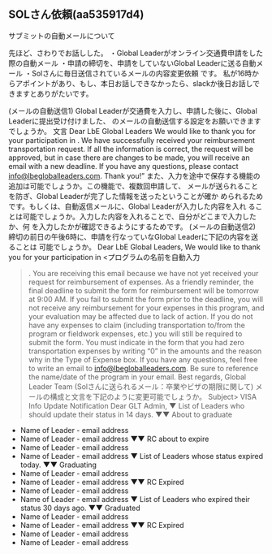 SOLさん依頼(aa535917d4)
---
サブミットの自動メールについて

先ほど、さわりでお話しした。
・Global Leaderがオンライン交通費申請をした際の自動メール
・申請の締切を、申請をしていないGlobal Leaderに送る自動メール
・Solさんに毎日送信されているメールの内容変更依頼
です。
私が16時からアポイントがあり、もし、本日お話しできなかったら、slackか後日お話しできますとありがたいです。



(メールの自動送信1)
Global Leaderが交通費を入力し、申請した後に、Global Leaderに提出受け付けました、
のメールの自動送信する設定をお願いできますでしょうか。
文言
Dear LbE Global Leaders
We would like to thank you for your participation in <insert name of program
automatically>.   We   have   successfully   received   your   reimbursement
transportation request.
If all the information is correct, the request will be approved, but in case there
are changes to be made, you will receive an email with a new deadline.
If you have any questions, please contact info@lbegloballeaders.com.
Thank you!”
また、入力を途中で保存する機能の追加は可能でしょうか。この機能で、複数回申請して、
メールが送られることを防ぎ、Global Leaderが完了した情報を送ったということが確か
められるためです。もしくは、自動返信メールに、Global Leaderが入力した内容を入れ
ることは可能でしょうか。入力した内容を入れることで、自分がどこまで入力したか、何
を入力したかが確認できるようにするためです。
(メールの自動送信2)
締切の前日の午後6時に、申請を行なっていなGlobal Leaderに下記の内容を送ることは
可能でしょうか。
Dear LbE Global Leaders,
We would like to thank you for your participation in <プログラムの名前を自動入力
>.
You are receiving this email because we have not yet received your request for
reimbursement of expenses. As a friendly reminder, the final deadline to submit
the form for reimbursement will be tomorrow at 9:00 AM.
If you fail to submit the form prior to the deadline, you will not receive any
reimbursement for your expenses in this program, and your evaluation may be
affected due to lack of action.
If you do not have any expenses to claim (including transportation to/from the
program or fieldwork expenses, etc.) you will still be required to submit the
form. You must indicate in the form that you had zero transportation expenses
by writing “0” in the amounts and the reason why in the Type of Expense box.
If   you   have   any   questions,   feel   free   to   write   an   email   to
info@lbegloballeaders.com. Be sure to reference the name/date of the program
in your email.
Best regards,
Global Leader Team
(Solさんに送られるメール：卒業やビザの期限に関して)
メールの構成と文言を下記のように変更可能でしょうか。
Subject> VISA Info Update Notification
Dear GLT Admin,
▼ List of Leaders who should update their status in 14 days.
▼▼ About to graduate
- Name of Leader - email address
- Name of Leader - email address
▼▼ RC about to expire
- Name of Leader - email address
- Name of Leader - email address
▼ List of Leaders whose status expired today.
▼▼ Graduating
- Name of Leader - email address
- Name of Leader - email address
▼▼ RC Expired
- Name of Leader - email address
- Name of Leader - email address
▼ List of Leaders who expired their status 30 days ago.
▼▼ Graduated
- Name of Leader - email address
- Name of Leader - email address
▼▼ RC Expired
- Name of Leader - email address
- Name of Leader - email address
